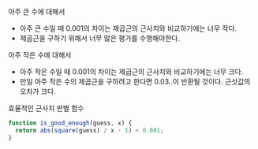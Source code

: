 아주 큰 수에 대해서

- 아주 큰 수일 때 0.001의 차이는 제곱근의 근사치와 비교하기에는 너무 작다.
- 제곱근을 구하기 위해서 너무 많은 평가를 수행해야한다.

아주 작은 수에 대해서

- 아주 작은 수일 때 0.001의 차이는 제급근의 근사치와 비교하기에는 너무 크다.
- 만일 아주 작은 수의 제곱근을 구하려고 한다면 0.03..이 반환될 것이다. 근삿값의 오차가 크다.

효율적인 근사치 판별 함수

```js
function is_good_enough(guess, x) {
  return abs(square(guess) / x - 1) < 0.001;
}
```
